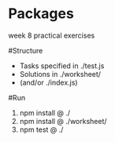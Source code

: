 # Packages
week 8 practical exercises

#Structure
 - Tasks specified in ./test.js
 - Solutions in ./worksheet/ 
  - (and/or ./index.js)
 
#Run
1. npm install @ ./
2. npm install @ ./worksheet/
3. npm test @ ./

